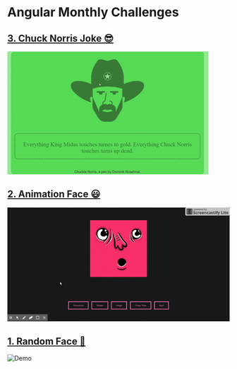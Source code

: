 # Angular Monthly Challenges

## [3. Chuck Norris Joke 😎](./challenges/2-animation-face/readme.md)

![Demo](./challenges/3-chuck-norris-joke/demo.gif)

## [2. Animation Face 😃](./challenges/2-animation-face/readme.md)

![Demo](./challenges/2-animation-face/demo.gif)

## [1. Random Face 🤡](./challenges/1-random-face/readme.md)

![Demo](./challenges/1-random-face/demo.gif)
